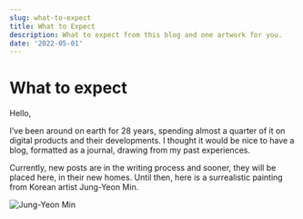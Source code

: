 ```yaml
---
slug: what-to-expect 
title: What to Expect
description: What to expect from this blog and one artwork for you.
date: '2022-05-01'
---
```


# What to expect

Hello,

I’ve been around on earth for 28 years, spending almost a quarter of it on digital products and their developments. I thought it would be nice to have a blog, formatted as a journal, drawing from my past experiences. 

Currently, new posts are in the writing process and sooner, they will be placed here, in their new homes. Until then, here is a surrealistic painting from Korean artist Jung-Yeon Min.

![Jung-Yeon Min](/blog/whattoexpect.jpeg#thumbnail)
